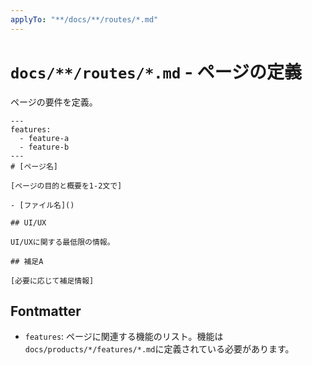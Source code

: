 ```yaml
---
applyTo: "**/docs/**/routes/*.md"
---
```


# `docs/**/routes/*.md` - ページの定義

ページの要件を定義。

```
---
features:
  - feature-a
  - feature-b
---
# [ページ名]

[ページの目的と概要を1-2文で]

- [ファイル名]()

## UI/UX

UI/UXに関する最低限の情報。

## 補足A

[必要に応じて補足情報]
```

## Fontmatter

- `features`: ページに関連する機能のリスト。機能は`docs/products/*/features/*.md`に定義されている必要があります。
